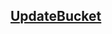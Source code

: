 ## [UpdateBucket](https://docs.oracle.com/en-us/iaas/api/#/en/objectstorage/20160918/Bucket/UpdateBucket)

```dart

```